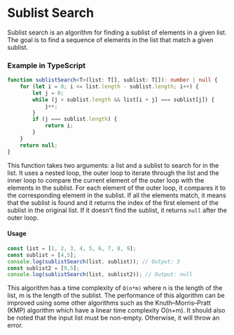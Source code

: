 # Sublist Search

Sublist search is an algorithm for finding a sublist of elements in a given list. The goal is to find a sequence of elements in the list that match a given sublist.

### Example in TypeScript

```typescript
function sublistSearch<T>(list: T[], sublist: T[]): number | null {
    for (let i = 0; i <= list.length - sublist.length; i++) {
        let j = 0;
        while (j < sublist.length && list[i + j] === sublist[j]) {
            j++;
        }
        if (j === sublist.length) {
            return i;
        }
    }
    return null;
}
```

This function takes two arguments: a list and a sublist to search for in the list. It uses a nested loop, the outer loop to iterate through the list and the inner loop to compare the current element of the outer loop with the elements in the sublist. For each element of the outer loop, it compares it to the corresponding element in the sublist. If all the elements match, it means that the sublist is found and it returns the index of the first element of the sublist in the original list. If it doesn't find the sublist, it returns `null` after the outer loop.

#### Usage

```typescript
const list = [1, 2, 3, 4, 5, 6, 7, 8, 9];
const sublist = [4,5];
console.log(sublistSearch(list, sublist)); // Output: 3
const sublist2 = [9,5];
console.log(sublistSearch(list, sublist2)); // Output: null
```

This algorithm has a time complexity of `O(n*m)` where n is the length of the list, m is the length of the sublist. The performance of this algorithm can be improved using some other algorithms such as the Knuth–Morris–Pratt (KMP) algorithm which have a linear time complexity O(n+m). It should also be noted that the input list must be non-empty. Otherwise, it will throw an error.
